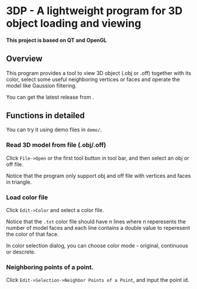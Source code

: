 # 3DP - A lightweight program for 3D object loading and viewing

#### This project is based on QT and OpenGL

## Overview

This program provides a tool to view 3D object (.obj or .off) together with its color, select some useful neighboring vertices or faces and operate the model like Gaussion filtering.

You can get the latest release from []().

## Functions in detailed

You can try it using demo files in `demo/`.

### Read 3D model from file (.obj/.off)

Click `File->Open` or the first tool button in tool bar, and then select an obj or off file.

Notice that the program only support obj and off file with vertices and faces in triangle.

### Load color file

Click `Edit->Color` and select a color file.

Notice that the `.txt` color file should have n lines where n reperesents the number of model faces and each line contains a double value to reperesent the color of that face.

In color selection dialog, you can choose color mode - original, continuous or descrete.

### Neighboring points of a point.

Click `Edit->Selection->Neighbor Points of a Point`, and input the point id.
